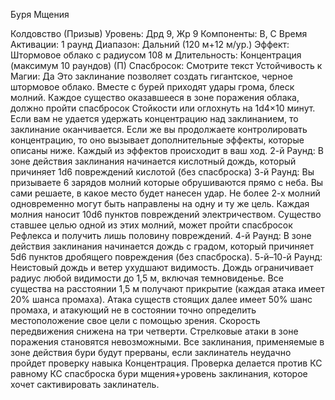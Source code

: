 
Буря Мщения

Колдовство (Призыв)
Уровень: Дрд 9, Жр 9
Компоненты: В, С
Время Активации: 1 раунд
Диапазон: Дальний (120 м+12 м/ур.)
Эффект: Штормовое облако с радиусом
108 м
Длительность: Концентрация (максимум
10 раундов) (П)
Спасбросок: Смотрите текст
Устойчивость к Магии: Да
Это заклинание позволяет создать гигантское, черное штормовое облако.
Вместе с бурей приходят удары грома, блеск молний. Каждое существо
оказавшееся в зоне поражения облака,
должно пройти спасбросок Стойкости
или оглохнуть на 1d4×10 минут.
Если вам не удается удержать концентрацию над заклинанием, то заклинание
оканчивается. Если же вы продолжаете
контролировать концентрацию, то оно
вызывает дополнительные эффекты,
которые описаны ниже. Каждый из эффектов происходит в ваш ход.
2-й Раунд: В зоне действия заклинания начинается кислотный дождь,
который причиняет 1d6 повреждений
кислотой (без спасброска)
3-й Раунд: Вы призываете 6 зарядов
молний которые обрушиваются прямо
с неба. Вы сами решаете, в какое место будет нанесен удар. Не более 2-х
молний одновременно могут быть направлены на одну и ту же цель. Каждая
молния наносит 10d6 пунктов повреждений электричеством. Существо ставшее целью одной из этих молний, может пройти спасбросок Рефлекса и получить лишь половину повреждений.
4-й Раунд: В зоне действия заклинания начинается дождь с градом, который причиняет 5d6 пунктов дробящего
повреждения (без спасброска).
5-й–10-й Раунд: Неистовый дождь
и ветер ухудшают видимость. Дождь
ограничивает радиус любой видимости до 1,5 м, включая темновиденье.
Все существа на расстоянии 1,5 м получают прикрытие (каждая атака имеет
20% шанса промаха). Атака существ
стоящих далее имеет 50% шанс промаха, и атакующий не в состоянии точно
определить местоположение свое цели
с помощью зрения. Скорость передвижения снижена на три четверти. Стрелковые атаки в зоне поражения становятся невозможными. Все заклинания,
применяемые в зоне действия бури
будут прерваны, если заклинатель неудачно пройдет проверку навыка Концентрация. Проверка делается против
КС равному КС спасброска бури мщения+уровень заклинания, которое хочет
сактивировать заклинатель.